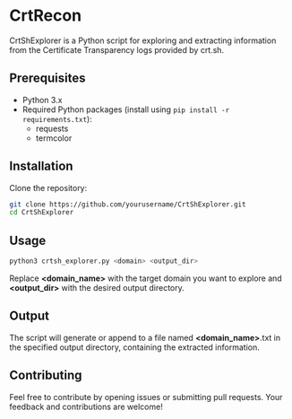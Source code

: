 # CrtRecon

CrtShExplorer is a Python script for exploring and extracting information from the Certificate Transparency logs provided by crt.sh.

## Prerequisites

- Python 3.x
- Required Python packages (install using `pip install -r requirements.txt`):
  - requests
  - termcolor

## Installation

Clone the repository:

```bash
git clone https://github.com/yourusername/CrtShExplorer.git
cd CrtShExplorer
```

## Usage

```bash
python3 crtsh_explorer.py <domain> <output_dir>
```

Replace **<domain_name>** with the target domain you want to explore and **<output_dir>** with the desired output directory.

## Output

The script will generate or append to a file named **<domain_name>**.txt in the specified output directory, containing the extracted information.

## Contributing

Feel free to contribute by opening issues or submitting pull requests. Your feedback and contributions are welcome!
